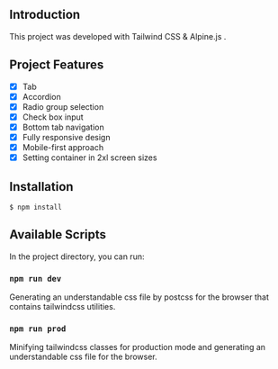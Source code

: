 ## Introduction
This project was developed with Tailwind CSS & Alpine.js .
## Project Features
 - [x] Tab
 - [x] Accordion
 - [x] Radio group selection
 - [x] Check box input
 - [x] Bottom tab navigation
 - [x] Fully responsive design
 - [x] Mobile-first approach
 - [x] Setting container in 2xl screen sizes
## Installation
```
$ npm install
```
## Available Scripts
In the project directory, you can run:
### `npm run dev`
Generating an understandable css file by postcss for the browser that contains tailwindcss utilities.
### `npm run prod`
Minifying tailwindcss classes for production mode and generating an understandable css file for the browser.
